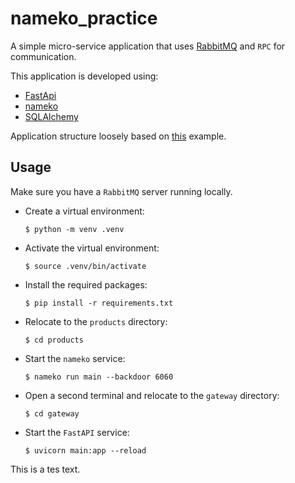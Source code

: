 # nameko_practice

A simple micro-service application that uses [RabbitMQ](https://www.rabbitmq.com/) and `RPC` for communication.

This application is developed using:

-   [FastApi](https://fastapi.tiangolo.com/)
-   [nameko](https://github.com/onefinestay/nameko)
-   [SQLAlchemy](https://www.sqlalchemy.org/)

Application structure loosely based on [this](https://github.com/nameko/nameko-examples) example.

## Usage
Make sure you have a `RabbitMQ` server running locally.

-   Create a virtual environment:
    ```shell
    $ python -m venv .venv
    ```
-   Activate the virtual environment:
    ```shell
    $ source .venv/bin/activate
    ```
-   Install the required packages:
    ```shell
    $ pip install -r requirements.txt
    ```
-   Relocate to the `products` directory:
    ```shell
    $ cd products
    ```
-   Start the `nameko` service:
    ```shell
    $ nameko run main --backdoor 6060
    ```
-   Open a second terminal and relocate to the `gateway` directory:
    ```shell
    $ cd gateway
    ```
-   Start the `FastAPI` service:
    ```shell
    $ uvicorn main:app --reload
    ```


This is a tes text.
